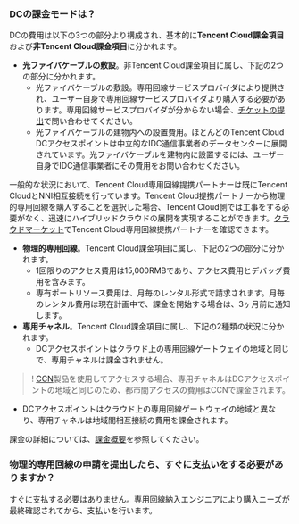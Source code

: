 ### DCの課金モードは？

DCの費用は以下の3つの部分より構成され、基本的に**Tencent Cloud課金項目**および**非Tencent Cloud課金項目**に分かれます。

- **光ファイバケーブルの敷設**。非Tencent Cloud課金項目に属し、下記の2つの部分に分かれます。
  - 光ファイバケーブルの敷設。専用回線サービスプロバイダにより提供され、ユーザー自身で専用回線サービスプロバイダより購入する必要があります。専用回線サービスプロバイダが分からない場合、[チケットの提出](https://console.cloud.tencent.com/workorder/category)で問い合わせてください。
  - 光ファイバケーブルの建物内への設置費用。ほとんどのTencent Cloud DCアクセスポイントは中立的なIDC通信事業者のデータセンターに展開されています。光ファイバケーブルを建物内に設置するには、ユーザー自身でIDC通信事業者にその費用をお問い合わせください。

一般的な状況において、Tencent Cloud専用回線提携パートナーは既にTencent CloudとNNI相互接続を行っています。Tencent Cloud提携パートナーから物理的専用回線を購入することを選択した場合、Tencent Cloud側では工事をする必要がなく、迅速にハイブリッドクラウドの展開を実現することができます。[クラウドマーケット](https://market.cloud.tencent.com/categories/1042)でTencent Cloud専用回線提携パートナーを確認できます。

- **物理的専用回線**。Tencent Cloud課金項目に属し、下記の2つの部分に分かれます。
  - 1回限りのアクセス費用は15,000RMBであり、アクセス費用とデバッグ費用を含みます。
  - 専有ポートリソース費用は、月毎のレンタル形式で請求されます。月毎のレンタル費用は現在計画中で、課金を開始する場合は、3ヶ月前に通知します。
- **専用チャネル**。Tencent Cloud課金項目に属し、下記の2種類の状況に分かれます。
  - DCアクセスポイントはクラウド上の専用回線ゲートウェイの地域と同じで、専用チャネルは課金されません。
>! [CCN](https://cloud.tencent.com/product/ccn)製品を使用してアクセスする場合、専用チャネルはDCアクセスポイントの地域と同じのため、都市間アクセスの費用はCCNで課金されます。
  - DCアクセスポイントはクラウド上の専用回線ゲートウェイの地域と異なり、専用チャネルは地域間相互接続の費用を課金されます。

課金の詳細については、[課金概要](https://cloud.tencent.com/document/product/216/543#.E4.B8.93.E7.94.A8.E9.80.9A.E9.81.93)を参照してください。

### 物理的専用回線の申請を提出したら、すぐに支払いをする必要がありますか？
すぐに支払する必要はありません。専用回線納入エンジニアにより購入ニーズが最終確認されてから、支払いを行います。


